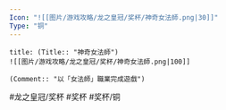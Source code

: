 ```yaml
---
Icon: "![[图片/游戏攻略/龙之皇冠/奖杯/神奇女法師.png|30]]"
Type: "铜"
---
```

```ad-common-bronze-trophy
title: (Title:: "神奇女法師")
![[图片/游戏攻略/龙之皇冠/奖杯/神奇女法師.png|100]]

(Comment:: "以「女法師」職業完成遊戲")
```

#龙之皇冠/奖杯 #奖杯 #奖杯/铜
